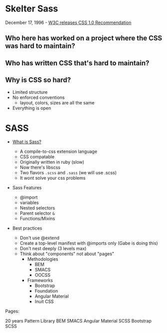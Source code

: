 # Skelter Sass

December 17, 1996 - [W3C releases CSS 1.0 Recommendation](https://www.w3.org/Press/CSS1-REC-PR.html)

## Who here has worked on a project where the CSS was hard to maintain?
## Who has written CSS that's hard to maintain?

## Why is CSS so hard?

  - Limited structure
  - No enforced conventions
    - layout, colors, sizes are all the same
  - Everything is open

# SASS

  - [What is Sass?](http://sass-lang.com/)
    - A compile-to-css extension language
    - CSS compatable
    - Originally written in ruby (slow)
    - Now there's libscss
    - Two flavors `.scss` and `.sass` (we will use .scss)
    - It wont solve your css problems

  - Sass Features
    - @import
    - variables
    - Nested selectors
    - Parent selector `&`
    - Functions/Mixins

  - Best practices
    - Don't use @extend
    - Create a top-level manifest with @imports only (Gabe is doing this)
    - Don't nest deeply (3 levels max)
    - Think about "components" not about "pages"
      - Methodologies
        - BEM
        - SMACS
        - OOCSS
      - Frameworks
        - Bootstrap
        - Foundation
        - Angular Material
        - Inuit CSS


Pages:

  20 years
  Pattern Library
  BEM
  SMACS
  Angular Material SCSS
  Bootstrap SCSS
